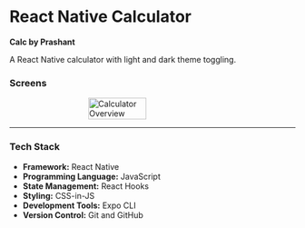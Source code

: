 # React Native Calculator  
**Calc by Prashant**

A React Native calculator with light and dark theme toggling.

### Screens

<div style="display: flex; justify-content: space-around; align-items: center;">
  <img src="\README.MD" alt="Calculator Overview" width="45%" />
  
</div>

---

### Tech Stack

- **Framework:** React Native  
- **Programming Language:** JavaScript  
- **State Management:** React Hooks  
- **Styling:** CSS-in-JS  
- **Development Tools:** Expo CLI  
- **Version Control:** Git and GitHub  
